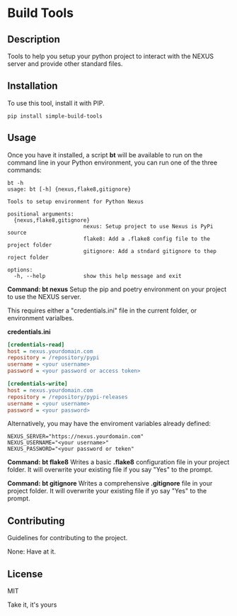 # Build Tools

## Description
Tools to help you setup your python project to interact with the NEXUS server and
provide other standard files.
## Installation
To use this tool, install it with PIP.
```shell
pip install simple-build-tools
```
## Usage
Once you have it installed, a script **bt** will be available to run on the command line in your Python environment, you can run one of the three commands:
```shell
bt -h
usage: bt [-h] {nexus,flake8,gitignore}

Tools to setup environment for Python Nexus

positional arguments:
  {nexus,flake8,gitignore}
                        nexus: Setup project to use Nexus is PyPi source
                        flake8: Add a .flake8 config file to the project folder
                        gitignore: Add a stndard gitignore to thep roject folder

options:
  -h, --help            show this help message and exit
```
**Command: bt nexus**
Setup the pip and poetry environment on your project to use the NEXUS server.

This requires either a "credentials.ini" file in the current folder, or environment varialbes.

**credentials.ini**
```ini
[credentials-read]
host = nexus.yourdomain.com
repository = /repository/pypi
username = <your username>
password = <your password or access token>

[credentials-write]
host = nexus.yourdomain.com
repository = /repository/pypi-releases
username = <your username>
password = <your password>
```

Alternatively, you may have the enviroment variables already defined:

```shell
NEXUS_SERVER="https://nexus.yourdomain.com"
NEXUS_USERNAME="<your username>"
NEXUS_PASSWORD="<your password or teken"
```

**Command:  bt flake8**
Writes a basic **.flake8** configuration file in your project folder.  It will overwrite your existing file if you say "Yes" to the prompt.

**Command:  bt gitignore**
Writes a comprehensive **.gitignore** file in your project folder.  It will overwrite your existing file if yo say "Yes" to the prompt.

## Contributing
Guidelines for contributing to the project.

None:  Have at it.

## License
MIT

Take it, it's yours
